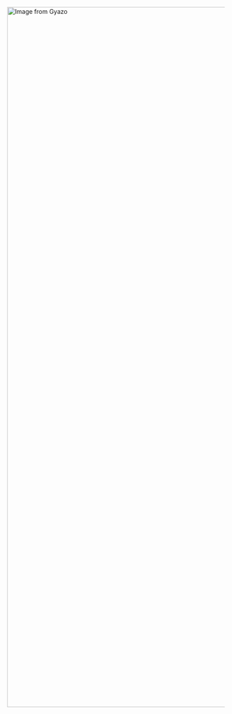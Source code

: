 <a href="https://gyazo.com/c418c09a6b2332806277d91b8affb605"><img src="https://i.gyazo.com/c418c09a6b2332806277d91b8affb605.png" alt="Image from Gyazo" width="1621"/></a>
